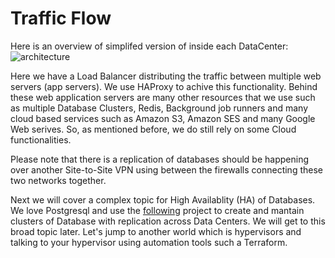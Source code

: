 # Traffic Flow

Here is an overview of simplifed version of inside each DataCenter:
![architecture](../../../assets/images/inside-network-data-flow.png)

Here we have a Load Balancer distributing the traffic between multiple web servers (app servers). We use HAProxy to achive this functionality. Behind these web application servers are many other resources that we use such as multiple Database Clusters, Redis, Background job runners and many cloud based services such as Amazon S3, Amazon SES and many Google Web serives. So, as mentioned before, we do still rely on some Cloud functionalities.

Please note that there is a replication of databases should be happening over another Site-to-Site VPN using between the firewalls connecting these two networks together. 

Next we will cover a complex topic for High Availablity (HA) of Databases. We love Postgresql and use the [following](https://autobase.tech/) project to create and mantain clusters of Database with replication across Data Centers. We will get to this broad topic later. Let's jump to another world which is hypervisors and talking to your hypervisor using automation tools such a Terraform.

<HyvorTalkEmbed websiteId="12354" id="edclub/infra-inside-network" />